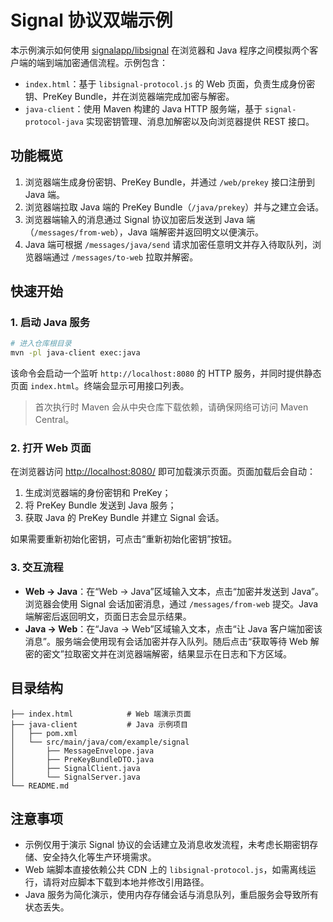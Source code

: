 # Signal 协议双端示例

本示例演示如何使用 [signalapp/libsignal](https://github.com/signalapp/libsignal) 在浏览器和 Java 程序之间模拟两个客户端的端到端加密通信流程。示例包含：

- `index.html`：基于 `libsignal-protocol.js` 的 Web 页面，负责生成身份密钥、PreKey Bundle，并在浏览器端完成加密与解密。
- `java-client`：使用 Maven 构建的 Java HTTP 服务端，基于 `signal-protocol-java` 实现密钥管理、消息加解密以及向浏览器提供 REST 接口。

## 功能概览

1. 浏览器端生成身份密钥、PreKey Bundle，并通过 `/web/prekey` 接口注册到 Java 端。
2. 浏览器端拉取 Java 端的 PreKey Bundle（`/java/prekey`）并与之建立会话。
3. 浏览器端输入的消息通过 Signal 协议加密后发送到 Java 端（`/messages/from-web`），Java 端解密并返回明文以便演示。
4. Java 端可根据 `/messages/java/send` 请求加密任意明文并存入待取队列，浏览器端通过 `/messages/to-web` 拉取并解密。

## 快速开始

### 1. 启动 Java 服务

```bash
# 进入仓库根目录
mvn -pl java-client exec:java
```

该命令会启动一个监听 `http://localhost:8080` 的 HTTP 服务，并同时提供静态页面 `index.html`。终端会显示可用接口列表。

> 首次执行时 Maven 会从中央仓库下载依赖，请确保网络可访问 Maven Central。

### 2. 打开 Web 页面

在浏览器访问 [http://localhost:8080/](http://localhost:8080/) 即可加载演示页面。页面加载后会自动：

1. 生成浏览器端的身份密钥和 PreKey；
2. 将 PreKey Bundle 发送到 Java 服务；
3. 获取 Java 的 PreKey Bundle 并建立 Signal 会话。

如果需要重新初始化密钥，可点击“重新初始化密钥”按钮。

### 3. 交互流程

- **Web → Java**：在“Web → Java”区域输入文本，点击“加密并发送到 Java”。浏览器会使用 Signal 会话加密消息，通过 `/messages/from-web` 提交。Java 端解密后返回明文，页面日志会显示结果。
- **Java → Web**：在“Java → Web”区域输入文本，点击“让 Java 客户端加密该消息”。服务端会使用现有会话加密并存入队列。随后点击“获取等待 Web 解密的密文”拉取密文并在浏览器端解密，结果显示在日志和下方区域。

## 目录结构

```
├── index.html            # Web 端演示页面
├── java-client           # Java 示例项目
│   ├── pom.xml
│   └── src/main/java/com/example/signal
│       ├── MessageEnvelope.java
│       ├── PreKeyBundleDTO.java
│       ├── SignalClient.java
│       └── SignalServer.java
└── README.md
```

## 注意事项

- 示例仅用于演示 Signal 协议的会话建立及消息收发流程，未考虑长期密钥存储、安全持久化等生产环境需求。
- Web 端脚本直接依赖公共 CDN 上的 `libsignal-protocol.js`，如需离线运行，请将对应脚本下载到本地并修改引用路径。
- Java 服务为简化演示，使用内存存储会话与消息队列，重启服务会导致所有状态丢失。
